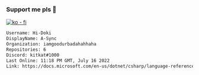 ### Support me pls 🙏

[![ko - fi](https://ko-fi.com/img/githubbutton_sm.svg)](https://ko-fi.com/O5O4D6DP7)

  ```txt
  Username: Hi-Doki
  DisplayName: A-Sync
  Organization: iamgoodurbadahahhaha
  Repositories: 6
  Discord: kitkat#1000
  Last Online: 11:18 PM GMT, July 16 2022
  Link: https://docs.microsoft.com/en-us/dotnet/csharp/language-reference/keywords/async
  ```       